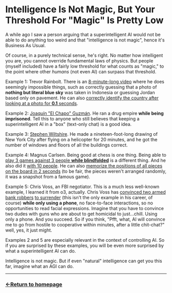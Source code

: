 # Intelligence Is Not Magic, But Your Threshold For "Magic" Is Pretty Low

A while ago I saw a person arguing that a superintelligent AI would not be able to do anything too weird and that "intelligence is not magic", hence it's Business As Usual.

Of course, in a purely technical sense, he's right. No matter how intelligent you are, you cannot override fundamental laws of physics. But people (myself included) have a fairly low threshold for what counts as "magic," to the point where other *humans* (not even AI) can surpass that threshold.

Example 1: Trevor Rainbolt. There is an [8-minute-long video](https://youtu.be/QRqKPDJYyLE) where he does seemingly impossible things, such as correctly guessing that a photo of **nothing but literal blue sky** was taken in Indonesia or guessing Jordan based only on pavement. He can also [correctly identify the country after looking at a photo for **0.1** seconds](https://www.youtube.com/shorts/eAppbmqlnuw).

Example 2: [Joaquín "El Chapo" Guzmán](https://en.wikipedia.org/wiki/Joaqu%C3%ADn_%22El_Chapo%22_Guzm%C3%A1n). He ran a drug empire **while being imprisoned**. Tell this to anyone who still believes that keeping a superintelligent AI in a "box" (text-only chat) is a good idea.

Example 3: [Stephen Wiltshire](https://en.wikipedia.org/wiki/Stephen_Wiltshire). He made a nineteen-foot-long drawing of New York City after flying on a helicopter for 20 minutes, and he got the number of windows and floors of all the buildings correct.

Example 4: Magnus Carlsen. Being good at chess is one thing. Being able to [play 3 games against 3 people **while blindfolded**](https://youtu.be/xmXwdoRG43U) is a different thing. And he also did it [with 10 people](https://youtu.be/cTeDkyQUbyY). He can also [memorize the positions of all pieces on the board in 2 seconds](https://youtu.be/FNEWS7Ny73w?t=434) (to be fair, the pieces weren't arranged randomly, it was a snapshot from a famous game).

Example 5: Chris Voss, an FBI negotiator. This is a much less well-known example, I learned it from o3, actually. Chris Voss has [convinced two armed bank robbers](https://www.masterclass.com/classes/chris-voss-teaches-the-art-of-negotiation/chapters/case-study-chase-manhattan-bank-robbery) [to surrender](https://greghague.com/fbi-hostage-negotiator-outsmarts-armed-robbers/) (this isn't the only example in his career, of course) **while only using a phone**, no face-to-face interactions, so no opportunities to read facial expressions. Imagine that you have to convince two dudes with guns who are about to get homicidal to just...chill. Using only a phone. And you succeed.
So if you think, "Pfft, what, AI will convince me to go from hostile to cooperative within minutes, after a little chit-chat?" well, yes, it just might.

Examples 2 and 5 are especially relevant in the context of controlling AI. So if you are surprised by these examples, you will be even more surprised by what a superintelligent AI can do.

Intelligence is not magic. But if even "natural" intelligence can get you this far, imagine what an AGI can do.


___
### [←Return to homepage](https://expertium.github.io/)
